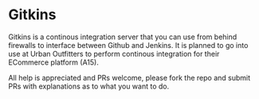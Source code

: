 # Gitkins

Gitkins is a continous integration server that you can use from behind firewalls to interface between Github and Jenkins.
It is planned to go into use at Urban Outfitters to perform continous integration for their ECommerce platform (A15).

All help is appreciated and PRs welcome, please fork the repo and submit PRs with explanations as to what you want to do.

